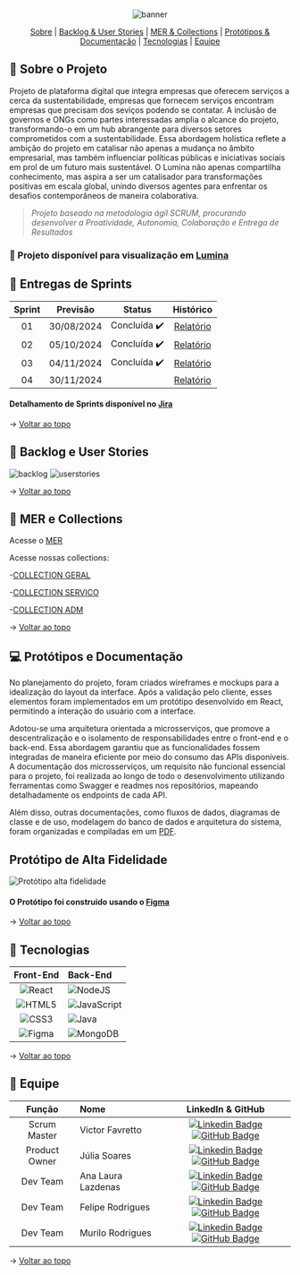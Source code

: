 <br id="topo">
<div align="center">
  
![banner](https://i.imgur.com/hHtjEmX.png)

</div>

<p align="center">
    <a href="#sobre">Sobre</a>  |  
    <a href="#backlog">Backlog & User Stories</a>  |  
    <a href="#mer">MER & Collections</a>  |  
    <a href="#prototipos">Protótipos & Documentação</a>  |  
    <a href="#tecnologias">Tecnologias</a>  |  
    <a href="#equipe">Equipe</a>
</p>

<span id="sobre">
  
## :page_facing_up: Sobre o Projeto
  Projeto de plataforma digital que integra empresas que oferecem serviços a cerca da sustentabilidade, empresas que fornecem serviços encontram empresas que precisam dos seviços podendo se contatar. A inclusão de governos e ONGs como partes interessadas amplia o alcance do projeto, transformando-o em um hub abrangente para diversos setores comprometidos com a sustentabilidade. Essa abordagem holística  reflete a ambição do projeto em catalisar não apenas a mudança no âmbito empresarial, mas também influenciar políticas públicas e iniciativas sociais em prol de um futuro mais sustentável. O Lumina não apenas compartilha conhecimento, mas aspira a ser um catalisador para transformações positivas em escala global, unindo diversos agentes para enfrentar os desafios contemporâneos de maneira colaborativa.

> _Projeto baseado na metodologia ágil SCRUM, procurando desenvolver a Proatividade, Autonomia, Colaboração e Entrega de Resultados_

### :link: Projeto disponível para visualização em [Lumina](https://lumina3-0.vercel.app/)

## 🏁 Entregas de Sprints

| Sprint | Previsão | Status |  Histórico |
|:--:|:----------:|:----------------:| :-------------------------------------------------:|
| 01 | 30/08/2024 |  Concluída  ✔️  | [Relatório](https://github.com/vfavretto/Lumina3.0/blob/sprint-01/README.md) |
| 02 | 05/10/2024 |  Concluída  ✔️  | [Relatório](https://github.com/vfavretto/Lumina3.0/blob/sprint-02/README.md) |
| 03 | 04/11/2024 |  Concluída  ✔️  | [Relatório](https://github.com/vfavretto/Lumina3.0/blob/sprint-03/README.md) |
| 04 | 30/11/2024 |      | [Relatório](https://github.com/vfavretto/Lumina3.0/blob/sprint-04/README.md) |


#### Detalhamento de Sprints disponível no [Jira](https://julinhasoares.atlassian.net/)

→ [Voltar ao topo](#topo)

<span id="backlog">
  
## :dart: Backlog e User Stories

![backlog](https://i.imgur.com/unqSQpj.png)
![userstories](https://i.imgur.com/filHyZW.png)

→ [Voltar ao topo](#topo)

<span id="mer">
  
## :bookmark_tabs: MER e Collections

Acesse o [MER](https://i.imgur.com/FSLNTdy.png)

Acesse nossas collections:

-[COLLECTION GERAL](https://i.imgur.com/oxN61W7.png)

-[COLLECTION SERVICO](https://i.imgur.com/ri2PXKC.png)

-[COLLECTION ADM](https://i.imgur.com/R8q5qvu.png)



→ [Voltar ao topo](#topo)

<span id="prototipos">

## 💻 Protótipos e Documentação
  No planejamento do projeto, foram criados wireframes e mockups para a idealização do layout da interface. Após a validação pelo cliente, esses elementos foram implementados em um protótipo desenvolvido em React, permitindo a interação do usuário com a interface.
  
  Adotou-se uma arquitetura orientada a microsserviços, que promove a descentralização e o isolamento de responsabilidades entre o front-end e o back-end. Essa abordagem garantiu que as funcionalidades fossem integradas de maneira eficiente por meio do consumo das APIs disponíveis. A documentação dos microsserviços, um requisito não funcional essencial para o projeto, foi realizada ao longo de todo o desenvolvimento utilizando ferramentas como Swagger e readmes nos repositórios, mapeando detalhadamente os endpoints de cada API.
  
  Além disso, outras documentações, como fluxos de dados, diagramas de classe e de uso, modelagem do banco de dados e arquitetura do sistema, foram organizadas e compiladas em um [PDF](https://github.com/vfavretto/Lumina3.0/blob/main/Projeto%20Interdisciplinar%203Sem.docx.pdf).

## Protótipo de Alta Fidelidade

![Protótipo alta fidelidade](https://i.imgur.com/Q3AjUW8.png)

#### O Protótipo foi construido usando o [Figma](https://www.figma.com/proto/s7gklcQtZwSzvlw5APOJWC/Lumina?node-id=0-1&t=dWRO7ttmqv7WQjlz-1)

→ [Voltar ao topo](#topo)

<span id="tecnologias">

## :open_file_folder: Tecnologias

|    Front-End     |     Back-End     | 
| :-----------: | :------------------------------------ | 
| ![React](https://img.shields.io/badge/React-20232A?style=for-the-badge&logo=react&logoColor=61DAFB) | 	![NodeJS](https://img.shields.io/badge/node.js-6DA55F?style=for-the-badge&logo=node.js&logoColor=white) |
| ![HTML5](https://img.shields.io/badge/html5-%23E34F26.svg?style=for-the-badge&logo=html5&logoColor=white) | ![JavaScript](https://img.shields.io/badge/JavaScript-F7DF1E?style=for-the-badge&logo=javascript&logoColor=white) |
| 	![CSS3](https://img.shields.io/badge/css3-%231572B6.svg?style=for-the-badge&logo=css3&logoColor=white) | 	![Java](https://img.shields.io/badge/java-%23ED8B00.svg?style=for-the-badge&logo=openjdk&logoColor=white) |
|   ![Figma](https://img.shields.io/badge/figma-%23F24E1E.svg?style=for-the-badge&logo=figma&logoColor=white)   | ![MongoDB](https://img.shields.io/badge/MongoDB-%234ea94b.svg?style=for-the-badge&logo=mongodb&logoColor=white) |

→ [Voltar ao topo](#topo)

<span id="equipe">

## :busts_in_silhouette: Equipe

|    Função     | Nome                                  |                                                                                                                                                      LinkedIn & GitHub                                                                                                                                                      |
| :-----------: | :------------------------------------ | :-------------------------------------------------------------------------------------------------------------------------------------------------------------------------------------------------------------------------------------------------------------------------------------------------------------------------: |
| Scrum Master | Victor Favretto           |     [![Linkedin Badge](https://img.shields.io/badge/Linkedin-blue?style=flat-square&logo=Linkedin&logoColor=white)](-) [![GitHub Badge](https://img.shields.io/badge/GitHub-111217?style=flat-square&logo=github&logoColor=white)](https://www.github.com/vfavretto)              |
| Product Owner  | Júlia Soares |      [![Linkedin Badge](https://img.shields.io/badge/Linkedin-blue?style=flat-square&logo=Linkedin&logoColor=white)](https://www.linkedin.com/in/julia-soares/) [![GitHub Badge](https://img.shields.io/badge/GitHub-111217?style=flat-square&logo=github&logoColor=white)](https://www.github.com/julinhaarte)     |
|   Dev Team    | Ana Laura Lazdenas               |         [![Linkedin Badge](https://img.shields.io/badge/Linkedin-blue?style=flat-square&logo=Linkedin&logoColor=white)](https://www.linkedin.com/in/ana-lazdenas/) [![GitHub Badge](https://img.shields.io/badge/GitHub-111217?style=flat-square&logo=github&logoColor=white)](https://github.com/ablazd) |
|   Dev Team    | Felipe Rodrigues                  |         [![Linkedin Badge](https://img.shields.io/badge/Linkedin-blue?style=flat-square&logo=Linkedin&logoColor=white)](x) [![GitHub Badge](https://img.shields.io/badge/GitHub-111217?style=flat-square&logo=github&logoColor=white)](https://github.com/felipe6san)        |
|   Dev Team    | Murilo Rodrigues                |   [![Linkedin Badge](https://img.shields.io/badge/Linkedin-blue?style=flat-square&logo=Linkedin&logoColor=white)](x) [![GitHub Badge](https://img.shields.io/badge/GitHub-111217?style=flat-square&logo=github&logoColor=white)](https://github.com/Zan-Kir)   |

→ [Voltar ao topo](#topo)
